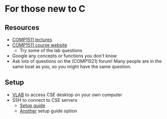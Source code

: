 # For those new to C

## Resources

- [COMP1511 lectures](https://www.youtube.com/playlist?list=PLlRElrOhPo9slaLStbqcORbZxIbwH1lpv)
- [COMP1511 course website](https://cgi.cse.unsw.edu.au/~cs1511/21T3/)
    - Try some of the lab questions
- Google any concepts or functions you don't know
- Ask lots of questions on the (COMP1521) forum! Many people are in the same boat as you, so you might have the same question.

## Setup

- [VLAB](https://taggi.cse.unsw.edu.au/FAQ/Really_quick_guide_to_VLAB/) to access CSE desktop on your own computer
- SSH to connect to CSE servers
    - [Setup guide](http://cgi.cse.unsw.edu.au/~learn/homecomputing/sshfs-remote/)
    - [Another](https://abiram.me/cse-setup) setup guide option

